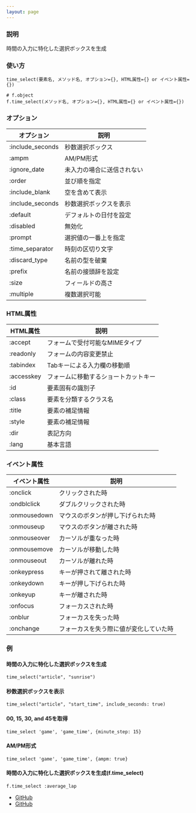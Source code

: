 ```yaml
---
layout: page
---
```


### 説明

時間の入力に特化した選択ボックスを生成

### 使い方

    time_select(要素名, メソッド名, オプション={}, HTML属性={} or イベント属性={})

    # f.object
    f.time_select(メソッド名, オプション={}, HTML属性={} or イベント属性={})

### オプション

| オプション       | 説明                       |
| ---------------- | -------------------------- |
| :include_seconds | 秒数選択ボックス           |
| :ampm            | AM/PM形式                  |
| :ignore_date     | 未入力の場合に送信されない |
| :order           | 並び順を指定               |
| :include_blank   | 空を含めて表示             |
| :include_seconds | 秒数選択ボックスを表示     |
| :default         | デフォルトの日付を設定     |
| :disabled        | 無効化                     |
| :prompt          | 選択値の一番上を指定       |
| :time_separator  | 時刻の区切り文字           |
| :discard_type    | 名前の型を破棄             |
| :prefix          | 名前の接頭辞を設定         |
| :size            | フィールドの高さ           |
| :multiple        | 複数選択可能               |

### HTML属性

| HTML属性   | 説明                                 |
| ---------- | ------------------------------------ |
| :accept    | フォームで受付可能なMIMEタイプ       |
| :readonly  | フォームの内容変更禁止               |
| :tabindex  | Tabキーによる入力欄の移動順          |
| :accesskey | フォームに移動するショートカットキー |
| :id        | 要素固有の識別子                     |
| :class     | 要素を分類するクラス名               |
| :title     | 要素の補足情報                       |
| :style     | 要素の補足情報                       |
| :dir       | 表記方向                             |
| :lang      | 基本言語                             |

### イベント属性

| イベント属性 | 説明                                   |
| ------------ | -------------------------------------- |
| :onclick     | クリックされた時                       |
| :ondblclick  | ダブルクリックされた時                 |
| :onmousedown | マウスのボタンが押し下げられた時       |
| :onmouseup   | マウスのボタンが離された時             |
| :onmouseover | カーソルが重なった時                   |
| :onmousemove | カーソルが移動した時                   |
| :onmouseout  | カーソルが離れた時                     |
| :onkeypress  | キーが押されて離された時               |
| :onkeydown   | キーが押し下げられた時                 |
| :onkeyup     | キーが離された時                       |
| :onfocus     | フォーカスされた時                     |
| :onblur      | フォーカスを失った時                   |
| :onchange    | フォーカスを失う際に値が変化していた時 |

### 例

#### 時間の入力に特化した選択ボックスを生成

    time_select("article", "sunrise")

#### 秒数選択ボックスを表示

    time_select("article", "start_time", include_seconds: true)

#### 00, 15, 30, and 45を取得

    time_select 'game', 'game_time', {minute_step: 15}

#### AM/PM形式

    time_select 'game', 'game_time', {ampm: true}

#### 時間の入力に特化した選択ボックスを生成(f.time_select)

    f.time_select :average_lap

- [GitHub](https://github.com/rails/rails/blob/984c3ef2775781d47efa9f541ce570daa2434a80/actionview/lib/action_view/helpers/date_helper.rb#L327)
- [GitHub](https://github.com/rails/rails/blob/984c3ef2775781d47efa9f541ce570daa2434a80/actionview/lib/action_view/helpers/date_helper.rb#L1237)
